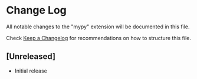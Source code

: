 # Change Log

All notable changes to the "mypy" extension will be documented in this file.

Check [Keep a Changelog](http://keepachangelog.com/) for recommendations on how to structure this file.

## [Unreleased]

- Initial release
